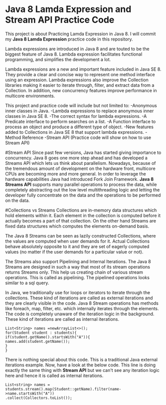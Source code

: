 # Java 8 Lamda Expression and Stream API Practice Code

This project is about Practicing Lamda Expression in Java 8. I will commit my **Java 8 Lamda Expression** practice code in this repository.

Lambda expressions are introduced in Java 8 and are touted to be the biggest feature of Java 8. Lambda expression facilitates functional programming, and simplifies the development a lot.

Lambda expressions are a new and important feature included in Java SE 8. They provide a clear and concise way to represent one method interface using an expression. Lambda expressions also improve the Collection libraries making it easier to iterate through, filter, and extract data from a Collection. In addition, new concurrency features improve performance in multicore environments.

This project and practice code will include but not limited to:
-Anonymous inner classes in Java.
-Lambda expressions to replace anonymous inner classes in Java SE 8.
-The correct syntax for lambda expressions.
-A Predicate interface to perform searches on a list.
-A Function interface to process an object and produce a different type of object.
-New features added to Collections in Java SE 8 that support lambda expressions.
-Method Reference
-Stream API (Practice code will show on how to use Stream API)

#Stream API
Since past few versions, Java has started giving importance to concurrency. Java 8 goes one more step ahead and has developed a Streams API which lets us think about parallelism. Nowadays, because of the tremendous amount of development  on the hardware front, multicore CPUs are becoming more and more general. In order to leverage the hardware capabilities Java had introduced Fork Join Framework. **Java 8 Streams API** supports many parallel operations to process the data, while completely abstracting out the low level multithreading logic and letting the developer fully concentrate on the data and the operations to be performed on the data.

#Collections vs Streams
Collections are in-memory data structures which hold elements within it. Each element in the collection is computed before it actually becomes a part of that collection. On the other hand Streams are fixed data structures which computes the elements on-demand basis.

The Java 8 Streams can be seen as lazily constructed Collections, where the values are computed when user demands for it. Actual Collections behave absolutely opposite to it and they are set of eagerly computed values (no matter if the user demands for a particular value or not).

The Streams also support Pipelining and Internal Iterations. The Java 8 Streams are designed in such a way that most of its stream operations returns Streams only. This help us creating chain of various stream operations. This is called as pipelining. The pipelined operations looks similar to a sql query.

In Java, we traditionally use for loops or iterators to iterate through the collections. These kind of iterations are called as external iterations and they are clearly visible in the code. Java 8 Stream operations has methods like foreach, map, filter, etc. which internally iterates through the elements. The code is completely unaware of the iteration logic in the background. These kind of iterations are called as internal iterations.

```
List<String> names =newArrayList<>();
for(Student student : students){
if(student.getName().startsWith("A")){
names.add(student.getName());
}
}
```
There is nothing special about this code. This is a traditional Java external iterations example. Now, have a look at the below code. This line is doing exactly the same thing with **Stream API** but we can't see any iteration logic here and hence it is called as internal iterations.
```
List<string> names = students.stream().map(Student::getName).filter(name->name.startsWith("A"))
.collect(Collectors.toList());
```






